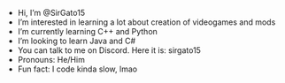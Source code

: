 -  Hi, I’m @SirGato15
-  I’m interested in learning a lot about creation of videogames and mods 
-  I’m currently learning C++ and Python
-  I’m looking to learn Java and C#
-  You can talk to me on Discord. Here it is: sirgato15
-  Pronouns: He/Him
-  Fun fact: I code kinda slow, lmao
